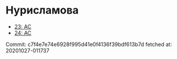 # Нурисламова
- [23: AC](23.md)
- [24: AC](24.md)

Commit: c7f4e7e74e6928f995d41e0f4136f39bdf613b7d
 fetched at: 20201027-011737
